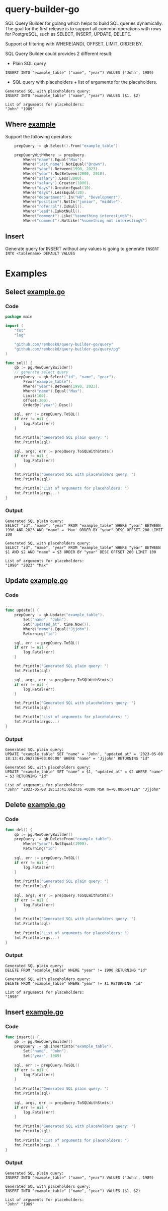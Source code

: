 # query-builder-go
SQL Query Builder for golang which helps to build SQL queries dynamically.
The goal for the first release is to support all common operations with rows for PostgreSQL, 
such as SELECT, INSERT, UPDATE, DELETE. 

Support of filtering with WHERE(AND), OFFSET, LIMIT, ORDER BY.

SQL Query Builder could provides 2 different result:
- Plain SQL query
```
INSERT INTO "example_table" ("name", "year") VALUES ('John', 1989)
```
- SQL query with placeholders + list of arguments for the placeholders.
```
Generated SQL with placeholders query: 
INSERT INTO "example_table" ("name", "year") VALUES ($1, $2)

List of arguments for placeholders: 
"John" "1989"
```

## Where [example](query/where_test.go)
Support the following operators:

```go
	prepQuery := qb.Select().From("example_table")

	prepQueryWithWhere := prepQuery.
		Where("name").Equal("Max").
		Where("last_name").NotEqual("Brown").
		Where("year").Between(1990, 2023).
		Where("year").NotBetween(2000, 2010).
		Where("salary").Less(2000).
		Where("salary").Greater(1000).
		Where("days").GreaterEqual(10).
		Where("days").LessEqual(30).
		Where("department").In("HR", "Development").
		Where("position").NotIn("junior", "middle").
		Where("referral").IsNull().
		Where("lead").IsNotNull().
		Where("comment").Like("%something interesting%").
		Where("comment").NotLike("%something not interesting%")
```

## Insert
Generate query for INSERT without any values is going to generate `INSERT INTO <tablename> DEFAULT VALUES` 

# Examples

## Select [example.go](examples/pg/select.go)
### Code
```go
package main

import (
	"fmt"
	"log"

	"github.com/rembosk8/query-builder-go/query"
	"github.com/rembosk8/query-builder-go/query/pg"
)

func sel() {
	qb := pg.NewQueryBuilder()
	// generate select query
	prepQuery := qb.Select("id", "name", "year").
		From("example_table").
		Where("year").Between(1990, 2023).
		Where("name").Equal("Max").
		Limit(100).
		Offset(200).
		OrderBy("year").Desc()

	sql, err := prepQuery.ToSQL()
	if err != nil {
		log.Fatal(err)
	}

	fmt.Println("Generated SQL plain query: ")
	fmt.Println(sql)

	sql, args, err := prepQuery.ToSQLWithStmts()
	if err != nil {
		log.Fatal(err)
	}

	fmt.Println("Generated SQL with placeholders query: ")
	fmt.Println(sql)

	fmt.Println("List of arguments for placeholders: ")
	fmt.Println(args...)
}
```
### Output
```
Generated SQL plain query: 
SELECT "id", "name", "year" FROM "example_table" WHERE "year" BETWEEN 1990 AND 2023 AND "name" = 'Max' ORDER BY "year" DESC OFFSET 200 LIMIT 100

Generated SQL with placeholders query: 
SELECT "id", "name", "year" FROM "example_table" WHERE "year" BETWEEN $1 AND $2 AND "name" = $3 ORDER BY "year" DESC OFFSET 200 LIMIT 100

List of arguments for placeholders: 
"1990" "2023" "Max"

```
## Update [example.go](examples/pg/update.go)
### Code
```go
...
func update() {
	prepQuery := qb.Update("example_table").
		Set("name", "John").
		Set("updated_at", time.Now()).
		Where("name").Equal("Jjjohn").
		Returning("id")

	sql, err := prepQuery.ToSQL()
	if err != nil {
		log.Fatal(err)
	}

	fmt.Println("Generated SQL plain query: ")
	fmt.Println(sql)

	sql, args, err := prepQuery.ToSQLWithStmts()
	if err != nil {
		log.Fatal(err)
	}

	fmt.Println("Generated SQL with placeholders query: ")
	fmt.Println(sql)

	fmt.Println("List of arguments for placeholders: ")
	fmt.Println(args...)
}
```
### Output
```
Generated SQL plain query: 
UPDATE "example_table" SET "name" = 'John', "updated_at" = '2023-05-08 18:13:41.062736+03:00:00' WHERE "name" = 'Jjjohn' RETURNING "id"

Generated SQL with placeholders query: 
UPDATE "example_table" SET "name" = $1, "updated_at" = $2 WHERE "name" = $3 RETURNING "id"

List of arguments for placeholders: 
"John" "2023-05-08 18:13:41.062736 +0300 MSK m=+0.000647126" "Jjjohn"

```
## Delete [example.go](examples/pg/delete.go)
### Code
```go
func del() {
    qb := pg.NewQueryBuilder()
    prepQuery := qb.DeleteFrom("example_table").
        Where("year").NotEqual(1990).
        Returning("id")
    
    sql, err := prepQuery.ToSQL()
    if err != nil {
        log.Fatal(err)
    }
    
    fmt.Println("Generated SQL plain query: ")
    fmt.Println(sql)
    
    sql, args, err := prepQuery.ToSQLWithStmts()
    if err != nil {
        log.Fatal(err)
    }
    
    fmt.Println("Generated SQL with placeholders query: ")
    fmt.Println(sql)
    
    fmt.Println("List of arguments for placeholders: ")
    fmt.Println(args...)
}
```
### Output
```
Generated SQL plain query: 
DELETE FROM "example_table" WHERE "year" != 1990 RETURNING "id"

Generated SQL with placeholders query: 
DELETE FROM "example_table" WHERE "year" != $1 RETURNING "id"

List of arguments for placeholders: 
"1990"
```
## Insert [example.go](examples/pg/insert.go)
### Code
```go
func insert() {
    qb := pg.NewQueryBuilder()
    prepQuery := qb.InsertInto("example_table").
        Set("name", "John").
        Set("year", 1989)
    
    sql, err := prepQuery.ToSQL()
    if err != nil {
        log.Fatal(err)
    }
    
    fmt.Println("Generated SQL plain query: ")
    fmt.Println(sql)
    
    sql, args, err := prepQuery.ToSQLWithStmts()
    if err != nil {
        log.Fatal(err)
    }
    
    fmt.Println("Generated SQL with placeholders query: ")
    fmt.Println(sql)
    
    fmt.Println("List of arguments for placeholders: ")
    fmt.Println(args...)
}
```
### Output
```
Generated SQL plain query: 
INSERT INTO "example_table" ("name", "year") VALUES ('John', 1989)

Generated SQL with placeholders query: 
INSERT INTO "example_table" ("name", "year") VALUES ($1, $2)

List of arguments for placeholders: 
"John" "1989"

```